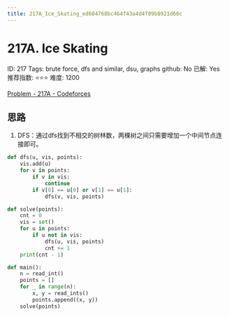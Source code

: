```yaml
---
title: 217A_Ice_Skating_ed604768bc464f43a4d4f09b8921d60c
---
```


# 217A. Ice Skating

ID: 217
Tags: brute force, dfs and similar, dsu, graphs
github: No
已解: Yes
推荐指数: ⭐⭐⭐
难度: 1200

[Problem - 217A - Codeforces](https://codeforces.com/problemset/problem/217/A)

## 思路

1. DFS：通过dfs找到不相交的树林数，两棵树之间只需要增加一个中间节点连接即可。

```python
def dfs(u, vis, points):
    vis.add(u)
    for v in points:
        if v in vis:
            continue
        if v[0] == u[0] or v[1] == u[1]:
            dfs(v, vis, points)

def solve(points):
    cnt = 0
    vis = set()
    for u in points:
        if u not in vis:
            dfs(u, vis, points)
            cnt += 1
    print(cnt - 1)

def main():
    n = read_int()
    points = []
    for _ in range(n):
        x, y = read_ints()
        points.append((x, y))
    solve(points)
```